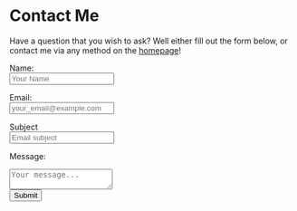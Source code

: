 # Contact Me


Have a question that you wish to ask? Well either fill out the form below, or contact me via any method on the [homepage](/)!

<script type="text/javascript" src="https://s.pageclip.co/v1/pageclip.js" charset="utf-8"></script>

<form action="https://send.pageclip.co/kljeYJs5nhVLoa4gTl19iW2a7krYk0tL" class="pageclip-form pageclip-form--success" method="post">
  <label for="name">Name:</label><br>
  <input type="text" name="name" placeholder="Your Name" required /><br>
  
  <label for="email">Email:</label><br>
  <input type="email" name="email" placeholder="your_email@example.com" required /><br>
  
  <label for="subject">Subject</label><br>
  <input type="text" name="subject" placeholder="Email subject" required /><br>
  
  <label for="message">Message:</label><br>
  <textarea name="message" placeholder="Your message..." required ></textarea><br>

  <button class="button pageclip-form__submit" type="submit">
    <span>Submit</span>
  </button>

</form>
